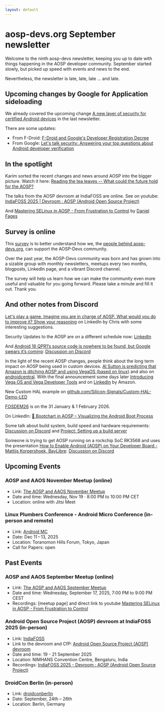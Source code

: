 ```yaml
---
layout: default
---
```


# aosp-devs.org September newsletter

Welcome to the ninth aosp-devs newsletter, keeping you up to date with things
happening in the AOSP developer community. September started slowly, but
picked up speed with events and news to the end.

Nevertheless, the newsletter is late, late, late ... and late.


## Upcoming changes by Google for Application sideloading

We already covered the upcoming change
[A new layer of security for certified Android devices](https://android-developers.googleblog.com/2025/08/elevating-android-security.html)
in the last newsletter.

There are some updates:

* From F-Droid: [F-Droid and Google's Developer Registration Decree](https://f-droid.org/2025/09/29/google-developer-registration-decree.html)
* From Google: [Let's talk security: Answering your top questions about Android developer verification](https://android-developers.googleblog.com/2025/09/lets-talk-security-answering-your-top.html?m=1)


## In the spotlight

Karim sorted the recent changes and news around AOSP into the bigger picture. Watch it here:
[Reading the tea leaves -- What could the future hold for the AOSP?](https://www.youtube.com/watch?v=KbA5An_YCvo)

The talks from the AOSP devroom at IndiaFOSS are online. See on youtube:
[IndiaFOSS 2025 | Devroom : AOSP (Android Open Source Project)](https://www.youtube.com/watch?v=l1Ktp-6SvwI)

And
[Mastering SELinux in AOSP - From Frustration to Control](https://www.youtube.com/watch?v=SykYnPC5Yrg)
by [Daniel Fages](https://www.linkedin.com/in/dfages/)


## Survey is online

This [survey](https://forms.gle/wXmnG5CvpfUGsL3b6) is to better understand how we,
the [people behind aosp-devs.org](https://aosp-devs.org/about.html), can
support the AOSP-Devs community.

Over the past year, the AOSP-Devs community was born and has grown into a
sizable group with monthly newsletters, meetups every two months, blogposts,
LinkedIn page, and a vibrant Discord channel.

The survey will help us learn how we can make the community even more useful
and valuable for you going forward. Please take a minute and fill it out. Thank
you.


## And other notes from Discord

[Let's play a game. Imagine you are in charge of AOSP. What would you do to improve it? Show your reasoning](https://www.linkedin.com/feed/update/urn:li:activity:7377020764895592449/)
on LinkedIn by Chris with some interesting suggestions.

Security Updates to the AOSP are on a different schedule now:
[LinkedIn](https://www.linkedin.com/posts/alsutton_android-security-backport-released-activity-7368886696492441600-WKl8?utm_source=share&utm_medium=member_desktop&rcm=ACoAAFFm5RYBKB_X_X9oxagXPvduugWq-vU1lNw)

And
[Android 16 QPR1’s source code is nowhere to be found, but Google swears it’s coming](https://www.androidauthority.com/android-16-qpr1-source-code-delay-3596650/):
[Discussion on Discord](https://discordapp.com/channels/1294292505419841678/1294292505927487510/1415778639517323345)

In the light of the recent AOSP changes, people think about the long term impact on AOSP being used in custom devices.
[Al Sutton is predicting that Amazon is ditching AOSP and using VegaOS (based on linux)](https://www.linkedin.com/feed/update/urn:li:activity:7373962759497011200/)
and also on [androidcentral](https://www.androidcentral.com/streaming-tv/amazon/amazon-is-about-to-drop-vega-os-on-fire-tv-sooner-than-expected).
With the final announcement some days later
[Introducing Vega OS and Vega Developer Tools](https://developer.amazon.com/apps-and-games/vega) and on [LinkedIn](https://www.linkedin.com/posts/robert-williams-b10539230_vega-amazon-appstore-developer-portal-activity-7378878903345610752-3wDQ?utm_source=share&utm_medium=member_desktop&rcm=ACoAAFFm5RYBKB_X_X9oxagXPvduugWq-vU1lNw)
by Amazon.

New Custom HAL example on [github.com/Silicon-Signals/Custom-HAL-Demo-LED](https://github.com/Silicon-Signals/Custom-HAL-Demo-LED/tree/main)

[FOSDEM26](https://fosdem.org/2026/news/) is on the 31 January & 1 February 2026.

On LinkedIn: [🚀 Bootchart in AOSP – Visualizing the Android Boot Process](https://www.linkedin.com/posts/vikseln_android-aosp-bootchart-activity-7371473269172015105-n2z9)


Some talk about build system, build speed and hardware requirements:
[Discussion on Discord](https://discordapp.com/channels/1294292505419841678/1294292505927487510/1418174562633252865)
and [Project: Setting up a build server](https://aospandaaos.github.io/build-server.html)

Someone is trying to get AOSP running on a rockchip SoC RK3568 and uses the
presentation [How to Enable Android (AOSP) on Your Developer Board - Mattijs Korpershoek, BayLibre](https://www.youtube.com/watch?v=H8YVB1JptXE):
[Discussion on Discord](https://discordapp.com/channels/1294292505419841678/1294292505927487510/1418552676417011843)



## Upcoming Events

### AOSP and AAOS November Meetup (online)

* Link: [The AOSP and AAOS November Meetup](https://www.meetup.com/the-aosp-and-aaos-meetup/events/311085579/)
* Date and time: Wednesday, Nov 19 · 8:00 PM to 10:00 PM CET
* Location: online with Jitsi Meet


### Linux Plumbers Conference - Android Micro Conference (in-person and remote)

* Link: [Android MC](https://lpc.events/event/19/contributions/1992/)
* Date: Dec 11 – 13, 2025
* Location: Toranomon Hills Forum, Tokyo, Japan
* Call for Papers: open


## Past Events

### AOSP and AAOS September Meetup (online)

* Link: [The AOSP and AAOS September Meetup](https://www.meetup.com/the-aosp-and-aaos-meetup/events/309610342/)
* Date and time: Wednesday, September 17, 2025, 7:00 PM to 9:00 PM CEST
* Recordings: [meetup page] and direct link to youtube [Mastering SELinux in AOSP - From Frustration to Control](https://www.youtube.com/watch?v=SykYnPC5Yrg)


### Android Open Source Project (AOSP) devroom at IndiaFOSS 2025 (in-person)

* Link: [IndiaFOSS](https://platform.fossunited.org/indiafoss/2025)
* Link to the devroom and CfP: [Android Open Source Project (AOSP) devroom](https://fossunited.org/indiafoss/2025/devrooms/aosp)
* Date and time: 19 - 21 September 2025
* Location: NIMHANS Convention Centre, Bengaluru, India
* Recordings: [IndiaFOSS 2025 - Devroom : AOSP (Android Open Source Project)](https://www.youtube.com/watch?v=l1Ktp-6SvwI)


### DroidCon Berlin (in-person)

* Link: [droidconberlin](https://berlin.droidcon.com/)
* Date: September, 24th – 26th
* Location: Berlin, Germany
